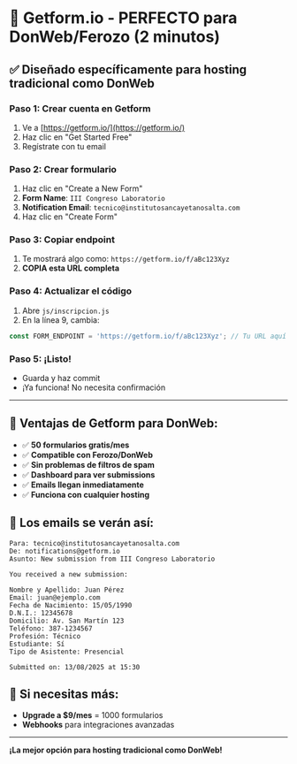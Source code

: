 # 🚀 Getform.io - PERFECTO para DonWeb/Ferozo (2 minutos)

## ✅ **Diseñado específicamente para hosting tradicional como DonWeb**

### **Paso 1: Crear cuenta en Getform**
1. Ve a [https://getform.io/](https://getform.io/)
2. Haz clic en "Get Started Free"
3. Regístrate con tu email

### **Paso 2: Crear formulario**
1. Haz clic en "Create a New Form"
2. **Form Name**: `III Congreso Laboratorio`
3. **Notification Email**: `tecnico@institutosancayetanosalta.com`
4. Haz clic en "Create Form"

### **Paso 3: Copiar endpoint**
1. Te mostrará algo como: `https://getform.io/f/aBc123Xyz`
2. **COPIA esta URL completa**

### **Paso 4: Actualizar el código**
1. Abre `js/inscripcion.js`
2. En la línea 9, cambia:
```javascript
const FORM_ENDPOINT = 'https://getform.io/f/aBc123Xyz'; // Tu URL aquí
```

### **Paso 5: ¡Listo!**
- Guarda y haz commit
- ¡Ya funciona! No necesita confirmación

---

## 🎯 **Ventajas de Getform para DonWeb:**

- ✅ **50 formularios gratis/mes**
- ✅ **Compatible con Ferozo/DonWeb**
- ✅ **Sin problemas de filtros de spam**
- ✅ **Dashboard para ver submissions**
- ✅ **Emails llegan inmediatamente**
- ✅ **Funciona con cualquier hosting**

## 📧 **Los emails se verán así:**

```
Para: tecnico@institutosancayetanosalta.com
De: notifications@getform.io
Asunto: New submission from III Congreso Laboratorio

You received a new submission:

Nombre y Apellido: Juan Pérez
Email: juan@ejemplo.com
Fecha de Nacimiento: 15/05/1990
D.N.I.: 12345678
Domicilio: Av. San Martín 123
Teléfono: 387-1234567
Profesión: Técnico
Estudiante: Sí
Tipo de Asistente: Presencial

Submitted on: 13/08/2025 at 15:30
```

## 🔧 **Si necesitas más:**
- **Upgrade a $9/mes** = 1000 formularios
- **Webhooks** para integraciones avanzadas

---

**¡La mejor opción para hosting tradicional como DonWeb!**

